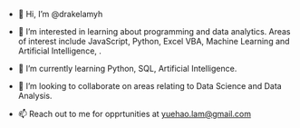 - 👋 Hi, I’m @drakelamyh

- 👀 I’m interested in learning about programming and data analytics. Areas of interest include JavaScript, Python, Excel VBA, Machine Learning and Artificial Intelligence, .

- 🌱 I’m currently learning Python, SQL, Artificial Intelligence.

- 💞️ I’m looking to collaborate on areas relating to Data Science and Data Analysis.

- 📫 Reach out to me for opprtunities at yuehao.lam@gmail.com


<!---
drakelamyh/drakelamyh is a ✨ special ✨ repository because its `README.md` (this file) appears on your GitHub profile.
You can click the Preview link to take a look at your changes.
--->
